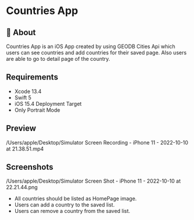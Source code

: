 # Countries App
## 🚀 About
Countries App is an iOS App created by using GEODB Cities Api which users can see countries and add countries for their saved page. Also users are able to go to detail page of the country.

## Requirements
- Xcode 13.4
- Swift 5
- iOS 15.4 Deployment Target
- Only Portrait Mode

## Preview
/Users/apple/Desktop/Simulator Screen Recording - iPhone 11 - 2022-10-10 at 21.38.51.mp4

## Screenshots
/Users/apple/Desktop/Simulator Screen Shot - iPhone 11 - 2022-10-10 at 22.21.44.png

- All countries should be listed as HomePage image. 
- Users can add a country to the saved list.
- Users can remove a country from the saved list.


